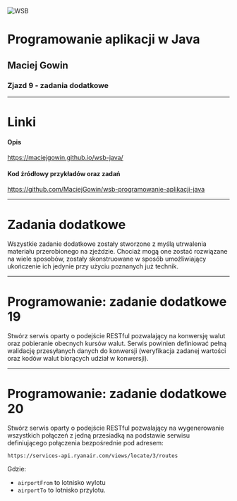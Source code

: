 ![WSB](https://maciejgowin.github.io/assets/img/wsb-merito-warsaw-logo.png)

# Programowanie aplikacji w Java

## Maciej Gowin

### Zjazd 9 - zadania dodatkowe

---

# Linki

#### Opis
https://maciejgowin.github.io/wsb-java/

#### Kod źródłowy przykładów oraz zadań
https://github.com/MaciejGowin/wsb-programowanie-aplikacji-java

---
# Zadania dodatkowe

Wszystkie zadanie dodatkowe zostały stworzone z myślą utrwalenia materiału przerobionego na zjeździe. Chociaż mogą one zostać rozwiązane na wiele sposobów, zostały skonstruowane w sposób umożliwiający ukończenie ich jedynie przy użyciu poznanych już technik.

---
# **Programowanie: zadanie dodatkowe 19**

Stwórz serwis oparty o podejście RESTful pozwalający na konwersję walut oraz pobieranie obecnych kursów walut. Serwis powinien definiować pełną walidację przesyłanych danych do konwersji (weryfikacja zadanej wartości oraz kodów walut biorących udział w konwersji).

---
# **Programowanie: zadanie dodatkowe 20**

Stwórz serwis oparty o podejście RESTful pozwalający na wygenerowanie wszystkich połączeń z jedną przesiadką na podstawie serwisu definiującego połączenia bezpośrednie pod adresem:

```
https://services-api.ryanair.com/views/locate/3/routes
```

Gdzie:
- `airportFrom` to lotnisko wylotu
- `airportTo` to lotnisko przylotu.





